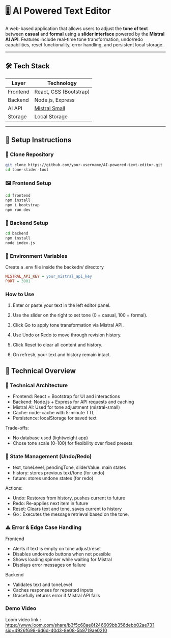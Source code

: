 # 🎚️ AI Powered Text Editor

A web-based application that allows users to adjust the **tone of text** between **casual** and **formal** using a **slider interface** powered by the **Mistral AI API**. Features include real-time tone transformation, undo/redo capabilities, reset functionality, error handling, and persistent local storage.

---

## 🛠️ Tech Stack

| Layer        | Technology              |
|--------------|--------------------------|
| Frontend     | React, CSS (Bootstrap) |
| Backend      | Node.js, Express         |
| AI API       | [Mistral Small](https://docs.mistral.ai) |
| Storage      | Local Storage             |

---

## 🔧 Setup Instructions

### 📁 Clone Repository

```bash
git clone https://github.com/your-username/AI-powered-text-editor.git
cd tone-slider-tool
```

### 🖼️ Frontend Setup

```bash
cd frontend
npm install
npm i bootstrap
npm run dev
```

### 🧠 Backend Setup

```bash
cd backend
npm install
node index.js
```
### 🔑 Environment Variables

Create a .env file inside the backedn/ directory

```ini
MISTRAL_API_KEY = your_mistral_api_key
PORT = 3001
```

### How to Use

1. Enter or paste your text in the left editor panel.

2. Use the slider on the right to set tone (0 = casual, 100 = formal).

3. Click Go to apply tone transformation via Mistral API.

4. Use Undo or Redo to move through revision history.

5. Click Reset to clear all content and history.

6. On refresh, your text and history remain intact.

## 🧠 Technical Overview
### 🔧 Technical Architecture
* Frontend: React + Bootstrap for UI and interactions
* Backend: Node.js + Express for API requests and caching
* Mistral AI: Used for tone adjustment (mistral-small)
* Cache: node-cache with 5-minute TTL
* Persistence: localStorage for saved text

Trade-offs:

* No database used (lightweight app)
* Chose tone scale (0–100) for flexibility over fixed presets

### 🔁 State Management (Undo/Redo)

* text, toneLevel, pendingTone, sliderValue: main states
* history: stores previous text/tone (for undo)
* future: stores undone states (for redo)

Actions:

* Undo: Restores from history, pushes current to future
* Redo: Re-applies next item in future
* Reset: Clears text and tone, saves current to history
* Go : Executes the message retrieval based on the tone.

### ⚠️ Error & Edge Case Handling
Frontend
* Alerts if text is empty on tone adjust/reset
* Disables undo/redo buttons when not possible
* Shows loading spinner while waiting for Mistral
* Displays error messages on failure

Backend
* Validates text and toneLevel
* Caches responses for repeated inputs
* Gracefully returns error if Mistral API fails


### Demo Video

Loom video link : https://www.loom.com/share/b3f5c68ae8f246609bb356debb02ae73?sid=4926f698-6d6d-40d3-8e08-5b9719ae0210


